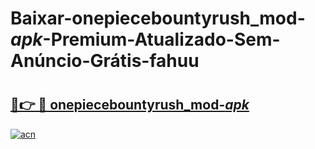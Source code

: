 # Baixar-onepiecebountyrush_mod-_apk_-Premium-Atualizado-Sem-Anúncio-Grátis-fahuu

# <h2><a href="https://md2q6n.esa.edu.pl?src=onepiecebountyrush_mod-_apk_&ref=fahuu">🔗👉 🔴 onepiecebountyrush_mod-_apk_</a></h2>

[![acn](https://github.com/user-attachments/assets/0f9c940e-d8b0-45ae-aac7-cd30a18b3e1c)](https://md2q6n.esa.edu.pl?src=onepiecebountyrush_mod-_apk_&ref=fahuu)

